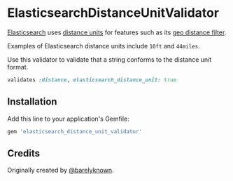 # ElasticsearchDistanceUnitValidator

[Elasticsearch](http://www.elasticsearch.org) uses [distance units](http://www.elasticsearch.org/guide/en/elasticsearch/reference/current/common-options.html#distance-units) for features such as its [geo distance filter](http://www.elasticsearch.org/guide/en/elasticsearch/reference/current/query-dsl-geo-distance-filter.html).

Examples of Elasticsearch distance units include `10ft` and `44miles`.

Use this validator to validate that a string conforms to the distance unit format.

```ruby
validates :distance, elasticsearch_distance_unit: true
```

## Installation

Add this line to your application's Gemfile:

```ruby
gem 'elasticsearch_distance_unit_validator'
```

## Credits

Originally created by [@barelyknown](https://twitter.com/barelyknown).
